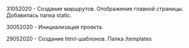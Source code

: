 31052020 - Создание маршрутов. Отображение главной страницы. Добавилась папка static.

30052020 - Инициализация проекта.

29052020 - Создание html-шаблонов. Папка /templates
